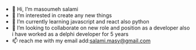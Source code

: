 - 👋 Hi, I’m masoumeh salami
- 👀 I’m interested in create any new things
- 🌱 I’m currently learning javascript and react also python 
- 💞️ I’m looking to collaborate on new role and position as a developer also i have worked as a delphi developer for 5 years
- 📫  reach me with my email add:salami.masy@gmail.com 

<!---
masoumehsalami/masoumehsalami is a ✨ special ✨ repository because its `README.md` (this file) appears on your GitHub profile.
You can click the Preview link to take a look at your changes.
--->

